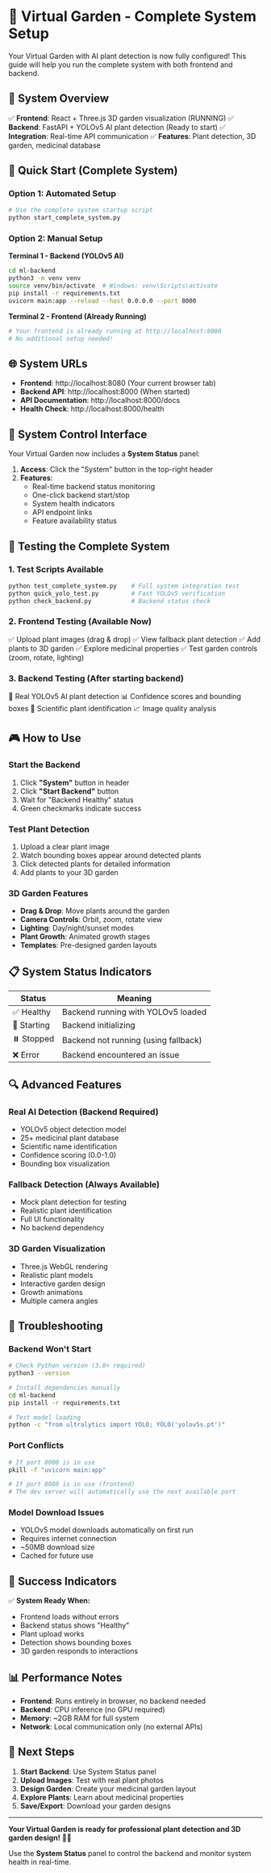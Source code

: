 # 🌱 Virtual Garden - Complete System Setup

Your Virtual Garden with AI plant detection is now fully configured! This guide will help you run the complete system with both frontend and backend.

## 🎯 System Overview

✅ **Frontend**: React + Three.js 3D garden visualization (RUNNING)
✅ **Backend**: FastAPI + YOLOv5 AI plant detection (Ready to start)
✅ **Integration**: Real-time API communication
✅ **Features**: Plant detection, 3D garden, medicinal database

## 🚀 Quick Start (Complete System)

### Option 1: Automated Setup
```bash
# Use the complete system startup script
python start_complete_system.py
```

### Option 2: Manual Setup

**Terminal 1 - Backend (YOLOv5 AI)**
```bash
cd ml-backend
python3 -m venv venv
source venv/bin/activate  # Windows: venv\Scripts\activate
pip install -r requirements.txt
uvicorn main:app --reload --host 0.0.0.0 --port 8000
```

**Terminal 2 - Frontend (Already Running)**
```bash
# Your frontend is already running at http://localhost:8080
# No additional setup needed!
```

## 🌐 System URLs

- **Frontend**: http://localhost:8080 (Your current browser tab)
- **Backend API**: http://localhost:8000 (When started)
- **API Documentation**: http://localhost:8000/docs
- **Health Check**: http://localhost:8000/health

## 🔧 System Control Interface

Your Virtual Garden now includes a **System Status** panel:

1. **Access**: Click the "System" button in the top-right header
2. **Features**:
   - Real-time backend status monitoring
   - One-click backend start/stop
   - System health indicators
   - API endpoint links
   - Feature availability status

## 🧪 Testing the Complete System

### 1. **Test Scripts Available**
```bash
python test_complete_system.py    # Full system integration test
python quick_yolo_test.py         # Fast YOLOv5 verification
python check_backend.py           # Backend status check
```

### 2. **Frontend Testing** (Available Now)
✅ Upload plant images (drag & drop)
✅ View fallback plant detection
✅ Add plants to 3D garden
✅ Explore medicinal properties
✅ Test garden controls (zoom, rotate, lighting)

### 3. **Backend Testing** (After starting backend)
🤖 Real YOLOv5 AI plant detection
📊 Confidence scores and bounding boxes
🔬 Scientific plant identification
📈 Image quality analysis

## 🎮 How to Use

### Start the Backend
1. Click **"System"** button in header
2. Click **"Start Backend"** button
3. Wait for "Backend Healthy" status
4. Green checkmarks indicate success

### Test Plant Detection
1. Upload a clear plant image
2. Watch bounding boxes appear around detected plants
3. Click detected plants for detailed information
4. Add plants to your 3D garden

### 3D Garden Features
- **Drag & Drop**: Move plants around the garden
- **Camera Controls**: Orbit, zoom, rotate view
- **Lighting**: Day/night/sunset modes
- **Plant Growth**: Animated growth stages
- **Templates**: Pre-designed garden layouts

## 📋 System Status Indicators

| Status | Meaning |
|--------|---------|
| ✅ Healthy | Backend running with YOLOv5 loaded |
| 🔄 Starting | Backend initializing |
| ⏸️ Stopped | Backend not running (using fallback) |
| ❌ Error | Backend encountered an issue |

## 🔍 Advanced Features

### Real AI Detection (Backend Required)
- YOLOv5 object detection model
- 25+ medicinal plant database
- Scientific name identification
- Confidence scoring (0.0-1.0)
- Bounding box visualization

### Fallback Detection (Always Available)
- Mock plant detection for testing
- Realistic plant identification
- Full UI functionality
- No backend dependency

### 3D Garden Visualization
- Three.js WebGL rendering
- Realistic plant models
- Interactive garden design
- Growth animations
- Multiple camera angles

## 🐛 Troubleshooting

### Backend Won't Start
```bash
# Check Python version (3.8+ required)
python3 --version

# Install dependencies manually
cd ml-backend
pip install -r requirements.txt

# Test model loading
python -c "from ultralytics import YOLO; YOLO('yolov5s.pt')"
```

### Port Conflicts
```bash
# If port 8000 is in use
pkill -f "uvicorn main:app"

# If port 8080 is in use (frontend)
# The dev server will automatically use the next available port
```

### Model Download Issues
- YOLOv5 model downloads automatically on first run
- Requires internet connection
- ~50MB download size
- Cached for future use

## 🎯 Success Indicators

✅ **System Ready When:**
- Frontend loads without errors
- Backend status shows "Healthy"
- Plant upload works
- Detection shows bounding boxes
- 3D garden responds to interactions

## 📊 Performance Notes

- **Frontend**: Runs entirely in browser, no backend needed
- **Backend**: CPU inference (no GPU required)
- **Memory**: ~2GB RAM for full system
- **Network**: Local communication only (no external APIs)

## 🌿 Next Steps

1. **Start Backend**: Use System Status panel
2. **Upload Images**: Test with real plant photos
3. **Design Garden**: Create your medicinal garden layout
4. **Explore Plants**: Learn about medicinal properties
5. **Save/Export**: Download your garden designs

---

**Your Virtual Garden is ready for professional plant detection and 3D garden design!** 🎨🌱

Use the **System Status** panel to control the backend and monitor system health in real-time.
